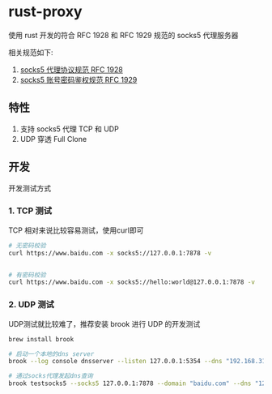# rust-proxy

使用 rust 开发的符合 RFC 1928 和 RFC 1929 规范的 socks5 代理服务器

相关规范如下:

1. [socks5 代理协议规范 RFC 1928](https://www.ietf.org/rfc/rfc1928.txt)
2. [socks5 账号密码鉴权规范 RFC 1929](https://www.ietf.org/rfc/rfc1929.txt)

## 特性

1. 支持 socks5 代理 TCP 和 UDP
2. UDP 穿透 Full Clone

## 开发

开发测试方式

### 1. TCP 测试

TCP 相对来说比较容易测试，使用curl即可

```bash
# 无密码校验
curl https://www.baidu.com -x socks5://127.0.0.1:7878 -v


# 有密码校验
curl https://www.baidu.com -x socks5://hello:world@127.0.0.1:7878 -v
```

### 2. UDP 测试

UDP测试就比较难了，推荐安装 brook 进行 UDP 的开发测试

```bash
brew install brook

# 启动一个本地的dns server
brook --log console dnsserver --listen 127.0.0.1:5354 --dns "192.168.31.1:53"

# 通过socks代理发起dns查询
brook testsocks5 --socks5 127.0.0.1:7878 --domain "baidu.com" --dns "127.0.0.1:5354" -a 39.156.66.10

```
